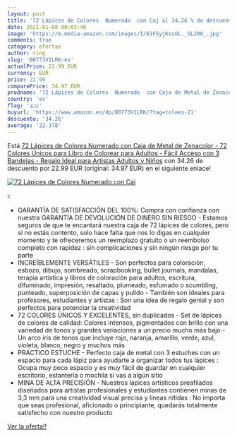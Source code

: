 ```yaml
---
layout: post
title: '72 Lápices de Colores  Numerado  con Caj al 34.26 % de descuento'
date: 2021-01-08 00:03:46
image: 'https://m.media-amazon.com/images/I/61FSyjKssOL._SL200_.jpg'
comments: true
category: ofertas
author: ring
slug: 'B0773V1LRK-es'
actualPrice: 22.99 EUR
currency: EUR
price: 22.99
comparePrice: 34.97 EUR
prodname: '72 Lápices de Colores  Numerado  con Caja de Metal de Zenacolor - 72 Colores Únicos para Libro de Colorear para Adultos - Fácil Acceso con 3 Bandejas - Regalo Ideal para Artistas  Adultos y Niños'
country: 'es'
flag: '🇪🇸'
buyurl: 'https://www.amazon.es/dp/B0773V1LRK/?tag=tolees-21'
descuento: '34.26'
average: '22.378'
---
```


Está [72 Lápices de Colores  Numerado  con Caja de Metal de Zenacolor - 72 Colores Únicos para Libro de Colorear para Adultos - Fácil Acceso con 3 Bandejas - Regalo Ideal para Artistas  Adultos y Niños](https://www.amazon.es/dp/B0773V1LRK/?tag=tolees-21) con 34.26 de descuento por 22.99 EUR (original: 34.97 EUR) en el siguiente enlace!

[![72 Lápices de Colores  Numerado  con Caj](https://m.media-amazon.com/images/I/61FSyjKssOL._SL200_.jpg)](https://www.amazon.es/dp/B0773V1LRK/?tag=tolees-21)

ℹ️:

- GARANTÍA DE SATISFACCIÓN DEL 100%: Compra con confianza con nuestra GARANTÍA DE DEVOLUCIÓN DE DINERO SIN RIESGO - Estamos seguros de que te encantará nuestra caja de 72 lápices de colores, pero si no estás contento, solo hace falta que nos lo digas en cualquier momento y te ofreceremos un reemplazo gratuito o un reembolso completo con rapidez : sin complicaciones y sin ningún riesgo por tu parte
- INCREÍBLEMENTE VERSÁTILES - Son perfectos para coloración, esbozo, dibujo, sombreado, scrapbooking, bullet journals, mandalas, terapia artística y libros de coloración para adultos, escritura, difuminado, impresión, resaltado, plumeado, esfumado o scumbling, punteado, superposición de capas y pulido - También son ideales para profesores, estudiantes y artistas : Son una idea de regalo genial y son perfectos para potenciar la creatividad
- 72 COLORES ÚNICOS Y EXCELENTES, sin duplicados - Set de lápices de colores de calidad: Colores intensos, pigmentados con brillo con una variedad de tonos y grandes variaciones a un precio mucho más bajo - Un arco iris de tonos que incluye rojo, naranja, amarillo, verde, azul, violeta, blanco, negro y muchos más
- PRÁCTICO ESTUCHE - Perfecto caja de metal con 3 estuches con un espacio para cada lápiz para ayudarte a organizar todos tus lápices : Ocupa muy poco espacio y es muy fácil de guardar en cualquier escritorio, estantería o mochila si vas a algún sitio
- MINA DE ALTA PRECISIÓN - Nuestros lápices artísticos preafilados diseñados para artistas profesionales y estudiantes contienen minas de 3,3 mm para una creatividad visual precisa y líneas nítidas : No importa que seas profesional, aficionado o principiante, quedarás totalmente satisfecho con nuestro producto

[Ver la oferta!!](https://www.amazon.es/dp/B0773V1LRK/?tag=tolees-21)
